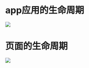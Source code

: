 # app应用的生命周期

![](https://yanxuan.nosdn.127.net/ed909a1e9ab29ecbdb78f4543363913d.png)

# 页面的生命周期

![](https://yanxuan.nosdn.127.net/5974542c7d3acf218f087dbbf243b77d.png)